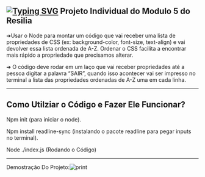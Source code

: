 [![Typing SVG](https://readme-typing-svg.herokuapp.com/?color=0000f&size=40&center=true&vCenter=true&width=1000&lines=++módulo_5+Projeto+individual+)](https://git.io/typing-svg)
Projeto Individual do Modulo 5 do Resilia
-------------------------------------------------------------------------------------------------------------------------------------------------------------------------

➔Usar o Node para montar um código que vai receber uma lista de propriedades de CSS (ex: background-color, font-size, text-align) e vai devolver essa lista ordenada de A-Z. Ordenar o CSS facilita a encontrar mais rápido a propriedade que precisamos alterar.

➔ O código deve rodar em um laço que vai receber propriedades até a pessoa digitar a palavra “SAIR”, quando isso acontecer vai ser impresso no terminal a lista das propriedades ordenadas de A-Z uma em cada linha.

--------------------------------------------------------------------------------------------------------------------------------------------------------------------
Como Utilziar o Código e Fazer Ele Funcionar?
--------------------------------------------------------------------------------------------------------------------------------------------------------------------
Npm init (para iniciar o node).

Npm install readline-sync (instalando o pacote readline para pegar inputs no terminal).

Node ./index.js (Rodando o Código)

--------------------------------------------------------------------------------------------------------------------------------------------------------------------
Demostração Do Projeto:![print](https://user-images.githubusercontent.com/112700266/216044865-9d8f9ac3-ad79-4a6a-9900-ff0f5be91b54.png)

